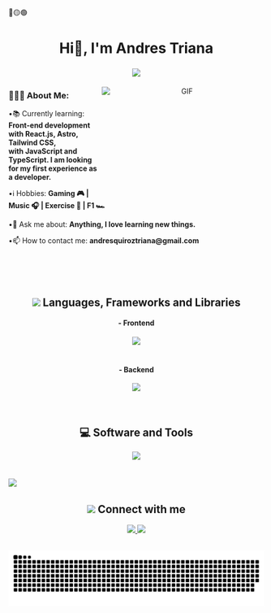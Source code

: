 <div>
🔴🟡🟢
<br>
</div>

<h1 align ="center">Hi👋, I'm Andres Triana</h1>
<h3 align = "center"><img src="https://readme-typing-svg.herokuapp.com?color=%23F7F7F7&size=21&center=true&vCenter=true&width=650&height=100&lines=A+Student+%F0%9F%91%A8%F0%9F%8F%BB%E2%80%8D%F0%9F%8E%93+and+a+Programming+Enthusiast+%F0%9F%91%A9%E2%80%8D%F0%9F%92%BB+from+Colombia"></h3>
<a target="_blank" align="center">
  <img align="right" top="500" height="220" width="320" alt="GIF" src="https://media.giphy.com/media/v1.Y2lkPTc5MGI3NjExaDZxZGt6bnZuOGxmcjd3YmlqOG42ZjRoNWw3c2Q3MWxnYnJqaXY4cSZlcD12MV9pbnRlcm5hbF9naWZfYnlfaWQmY3Q9Zw/qgQUggAC3Pfv687qPC/giphy.gif">
</a>

  <div align ="left"> 
    <h3>👨🏽‍💻 About Me:</h3>
      <p>•📚 Currently learning: <b>Front-end development with React.js, Astro, Tailwind CSS,<br>with JavaScript and TypeScript. I am looking for my first experience as a developer.</b></p>
      <p>•ℹ️ Hobbies: <b>Gaming 🎮 | Music 🎧 | Exercise 🏃 | F1 🏎️</b></p>
      <p>•💬 Ask me about: <b>Anything, I love learning new things.</b></p>
      <p>•📫 How to contact me: <b>andresquiroztriana@gmail.com</b></p>
  </div>
  <br>
  <br>
  <br>



<h2 align="center"><img src = "https://media2.giphy.com/media/QssGEmpkyEOhBCb7e1/giphy.gif?cid=ecf05e47a0n3gi1bfqntqmob8g9aid1oyj2wr3ds3mg700bl&rid=giphy.gif" width = 18px> Languages, Frameworks and Libraries</h2>
  <div align="center">
    <h4>- Frontend</h4>
      <a href="https://skillicons.dev">
        <img src="https://skillicons.dev/icons?i=js,react,tailwind,bootstrap" />
      </a>
  </div>
  </br>

  <div align="center">
    <h4>- Backend </h4>  
      <a href="https://skillicons.dev">
        <img src="https://skillicons.dev/icons?i=php,ts,c#,.net" />
      </a>
  </div>
  <br>
  <br>


  <h2 align="center"> 💻 Software and Tools </h2>
  <div align="center">
        <a href="https://skillicons.dev">
        <img src="https://skillicons.dev/icons?i=vscode,visualstudio,windows,ubuntu,github,git,notion,discord,postgres,mysql" />
      </a>
  </div>
  <br>
  <br>



  <img src="https://user-images.githubusercontent.com/73097560/115834477-dbab4500-a447-11eb-908a-139a6edaec5c.gif">
  <br>
<h2 align="center"><img src="https://media.giphy.com/media/2Wg89Ea84IMmkxMngo/giphy.gif" height="20"> Connect with me</h2>
<div align="center">
    <a href="https://www.linkedin.com/in/andresxew/">
        <img src="https://skillicons.dev/icons?i=linkedin" />
      </a>
    <a href="https://www.instagram.com/andres_qtriana/">
        <img src="https://skillicons.dev/icons?i=instagram" />
      </a>
</div>
<br>

<p align="center">
  <img  src="https://raw.githubusercontent.com/Elanza-48/Elanza-48/main/resources/img/github-contribution-grid-snake.svg"
    alt="example" />
</p>
